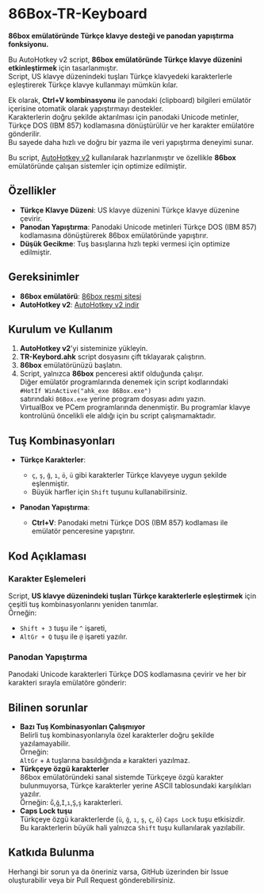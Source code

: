 # 86Box-TR-Keyboard

**86box emülatöründe Türkçe klavye desteği ve panodan yapıştırma fonksiyonu.**

Bu AutoHotkey v2 script, **86box emülatöründe Türkçe klavye düzenini etkinleştirmek** için tasarlanmıştır.  
Script, US klavye düzenindeki tuşları Türkçe klavyedeki karakterlerle eşleştirerek Türkçe klavye kullanmayı mümkün kılar. 

Ek olarak, **Ctrl+V kombinasyonu** ile panodaki (clipboard) bilgileri emülatör içerisine otomatik olarak yapıştırmayı destekler.  
Karakterlerin doğru şekilde aktarılması için panodaki Unicode metinler, Türkçe DOS (IBM 857) kodlamasına dönüştürülür ve her karakter emülatöre gönderilir.  
Bu sayede daha hızlı ve doğru bir yazma ile veri yapıştırma deneyimi sunar.

Bu script, [AutoHotkey v2](https://www.autohotkey.com/) kullanılarak hazırlanmıştır ve özellikle **86box** emülatöründe çalışan sistemler için optimize edilmiştir.

## Özellikler

- **Türkçe Klavye Düzeni**: US klavye düzenini Türkçe klavye düzenine çevirir. 
- **Panodan Yapıştırma**: Panodaki Unicode metinleri Türkçe DOS (IBM 857) kodlamasına dönüştürerek 86box emülatöründe yapıştırır.
- **Düşük Gecikme**: Tuş basışlarına hızlı tepki vermesi için optimize edilmiştir.

## Gereksinimler

- **86box emülatörü**: [86box resmi sitesi](https://86box.net/)
- **AutoHotkey v2**: [AutoHotkey v2 indir](https://www.autohotkey.com/)

## Kurulum ve Kullanım

1. **AutoHotkey v2**'yi sisteminize yükleyin.
2. **TR-Keybord.ahk** script dosyasını çift tıklayarak çalıştırın.
3. **86box** emülatörünüzü başlatın.
4. Script, yalnızca **86box** penceresi aktif olduğunda çalışır.<br>
Diğer emülatör programlarında denemek için script kodlarındaki<br>
<code>#HotIf WinActive("ahk_exe 86Box.exe")</code><br>
satırındaki <code>86Box.exe</code> yerine program dosyası adını yazın.<br>
VirtualBox ve PCem programlarında denenmiştir. Bu programlar klavye kontrolünü öncelikli ele aldığı için bu script çalışmamaktadır.

## Tuş Kombinasyonları

- **Türkçe Karakterler**:
  - `ç`, `ş`, `ğ`, `ı`, `ö`, `ü` gibi karakterler Türkçe klavyeye uygun şekilde eşlenmiştir.
  - Büyük harfler için `Shift` tuşunu kullanabilirsiniz.
  
- **Panodan Yapıştırma**:
  - **Ctrl+V**: Panodaki metni Türkçe DOS (IBM 857) kodlaması ile emülatör penceresine yapıştırır.

## Kod Açıklaması

### Karakter Eşlemeleri

Script, **US klavye düzenindeki tuşları Türkçe karakterlerle eşleştirmek** için çeşitli tuş kombinasyonlarını yeniden tanımlar.<br>
Örneğin:
- `Shift + 3` tuşu ile `^` işareti,
- `AltGr + Q` tuşu ile `@` işareti yazılır.

### Panodan Yapıştırma

Panodaki Unicode karakterleri Türkçe DOS kodlamasına çevirir ve her bir karakteri sırayla emülatöre gönderir:

## Bilinen sorunlar
- **Bazı Tuş Kombinasyonları Çalışmıyor**<br>
Belirli tuş kombinasyonlarıyla özel karakterler doğru şekilde yazılamayabilir.<br>
Örneğin:<br>
`AltGr` + `A` tuşlarına basıldığında `æ` karakteri yazılmaz.
- **Türkçeye özgü karakterler**<br>
86box emülatöründeki sanal sistemde Türkçeye özgü karakter bulunmuyorsa, Türkçe karakterler yerine ASCII tablosundaki karşılıkları yazılır.<br>
Örneğin: `Ğ`,`ğ`,`İ`,`ı`,`Ş`,`ş` karakterleri.
- **Caps Lock tuşu**<br>
Türkçeye özgü karakterlerde (`ü`, `ğ`, `ı`, `ş`, `ç`, `ö`) `Caps Lock` tuşu etkisizdir.<br>
Bu karakterlerin büyük hali yalnızca `Shift` tuşu kullanılarak yazılabilir.

## Katkıda Bulunma
Herhangi bir sorun ya da öneriniz varsa, GitHub üzerinden bir Issue oluşturabilir veya bir Pull Request gönderebilirsiniz.
